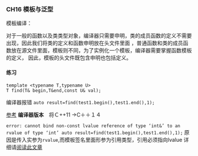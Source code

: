 ### CH16 模板与泛型
 模板编译：
 
对于一般的函数以及类类型对象，编译器只需要申明，类的成员函数的定义不需要出现，因此我们将类的定义和函数申明放在头文件里面
，普通函数和类的成员函数放在源文件里面，模板则不同，为了实例化一个模板，编译器需要掌握函数模板的定义，
因此，模板的头文件既包含申明也包括定义。

#### 练习
```
template <typename T,typename U>
T find(T& begin,T&end,const U& val);
```
编译器报错
`auto result=find(test1.begin(),test1.end(),1);`

[参考](https://github.com/Mooophy/Cpp-Primer/issues/381)
**编译器版本**　将Ｃ++11 ->C＋＋１４

 `error: cannot bind non-const lvalue reference of type ‘int&’ to an rvalue of type ‘int’
     auto result=find(test1.begin(),test1.end(),1);`
 原因是传入实参为`rvalue`,而模板签名里面形参为引用类型，引用必须指向lvalue
 详细请[阅读此文章](https://www.internalpointers.com/post/understanding-meaning-lvalues-and-rvalues-c)